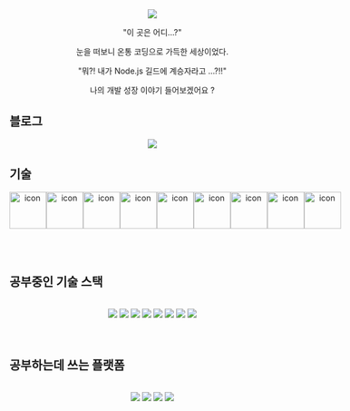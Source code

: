<div align="center">
<img src="https://capsule-render.vercel.app/api?type=waving&color=auto&height=150&section=header&fontSize=30&animation=twinkling&text=상태창!%20개발%20레벨이%20올랐습니다.%20저의%20이름은%20최예닮입니다%20📶">

   "이 곳은 어디...?" 
  
   눈을 떠보니 온통 코딩으로 가득한 세상이었다.
  
   "뭐?! 내가 Node.js 길드에 계승자라고 ...?!!"
   
   나의 개발 성장 이야기 들어보겠어요 ?
  </div>

## 블로그
<div align="center"><p><a href="https://velog.io/@dpekfa144" target="_blank">
<img src="https://img.shields.io/badge/Velog-20C997?style=flat&logo=Velog&logoColor=white&labelColor=%20C997"/></a></p>
</div>

## 기술
<div style="display: flex; align-items: flex-start;"><div align="center"><div style="display: flex; align-items: flex-start;"><div style="display: flex; align-items: flex-start;"><img src="https://techstack-generator.vercel.app/js-icon.svg" alt="icon" width="65" height="65" /><img src="https://techstack-generator.vercel.app/ts-icon.svg" alt="icon" width="65" height="65" /><img src="https://techstack-generator.vercel.app/restapi-icon.svg" alt="icon" width="65" height="65" /><img src="https://techstack-generator.vercel.app/aws-icon.svg" alt="icon" width="65" height="65" /></div><div style="display: flex; align-items: flex-start;"><img src="https://techstack-generator.vercel.app/nginx-icon.svg" alt="icon" width="65" height="65" /><img src="https://techstack-generator.vercel.app/mysql-icon.svg" alt="icon" width="65" height="65" /><img src="https://techstack-generator.vercel.app/jest-icon.svg" alt="icon" width="65" height="65" /><img src="https://techstack-generator.vercel.app/github-icon.svg" alt="icon" width="65" height="65" /><div style="display: flex; align-items: flex-start;"><img src="https://techstack-generator.vercel.app/docker-icon.svg" alt="icon" width="65" height="65" /></div></div></div></div></div>

<br/><br/>

## 공부중인 기술 스택 
<br/>

<div align="center"><img src="https://img.shields.io/badge/-JavaScript-%23F7DF1C?style=flat&logo=javascript&logoColor=000000&labelColor=%23F7DF1C&color=%23FFCE5A">   <img src="https://img.shields.io/badge/TypeScript-3178C6?style=flat&logo=TypeScript&logoColor=blue&labelColor=white">   <img src="https://img.shields.io/badge/Express-000000?style=flat&logo=Express&logoColor=white">   <img src="https://img.shields.io/badge/-Nodejs-43853d?style=flat&logo=Node.js&logoColor=white">   <img src="https://img.shields.io/badge/NestJS-E0234E?style=flat&logo=NestJS&logoColor=E0234E&labelColor=white">   <img src="https://img.shields.io/badge/MongoDB-47A248?style=flat&logo=MongoDB&logoColor=white">   <img src="https://img.shields.io/badge/MySQL-4479A1?style=flat&logo=MySQL&logoColor=white">   <img src="https://img.shields.io/badge/-Git-F05032?style=flat&logo=git&logoColor=ffffff">
  </div>
<br/><br/>

## 공부하는데 쓰는 플랫폼
<br/>

<div align="center"><img src="https://img.shields.io/badge/Slack-4A154B?style=flat&logo=Slack&logoColor=white">   <img src="https://img.shields.io/badge/AWS-232F3E?style=flat&logo=Amazon%20AWS&logoColor=white">   <img src="https://img.shields.io/badge/Notion-FFFFFF?style=flat&logo=Notion&logoColor=black">   <img src="https://img.shields.io/badge/Visual Studio Code-4479A1?style=flat&logo=Visual Studio Code&logoColor=white"></div>

<br/><br/>
